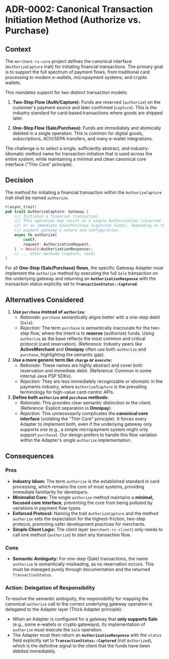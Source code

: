 # ADR-0002: Canonical Transaction Initiation Method (Authorize vs. Purchase)

## Context

The `merchant-rs-core` project defines the canonical interface (`AuthorizeCapture` trait) for initiating financial transactions. The primary goal is to support the full spectrum of payment flows, from traditional card processing to modern e-wallets, micropayment systems, and crypto wallets.

This mandates support for two distinct transaction models:

1.  **Two-Step Flow (Auth/Capture):** Funds are reserved (`authorize`) on the customer's payment source and later confirmed (`capture`). This is the industry standard for card-based transactions where goods are shipped later.
 
2. **One-Step Flow (Sale/Purchase):** Funds are immediately and atomically debited in a single operation. This is common for digital goods, subscriptions, ACH/SEPA transfers, and many e-wallet integrations.

The challenge is to select a single, sufficiently abstract, and industry-idiomatic method name for transaction initiation that is used across the entire system, while maintaining a minimal and clean canonical core interface ("Thin Core" principle).

## Decision

The method for initiating a financial transaction within the `AuthorizeCapture` trait shall be named `authorize`.

```rust
#[async_trait]
pub trait AuthorizeCapture: Gateway {
    /// Initiates a financial transaction.
    /// This operation may result in a simple Authorization (reserved funds)
    /// or an immediate Sale/Purchase (captured funds), depending on the
    /// payment gateway's nature and configuration.
    async fn authorize(
        &self,
        request: AuthorizationRequest,
    ) -> Result<AuthorizationResponse>;
    // ... other methods (capture, void)
}
```

For all **One-Step (Sale/Purchase) flows**, the specific Gateway Adapter must implement the `authorize` method by executing the full `Sale` transaction on the underlying gateway and returning an **`AuthorizationResponse`** with the transaction status explicitly set to **`TransactionStatus::Captured`**.

## **Alternatives Considered**

1.  **Use `purchase` instead of `authorize`:**
    * *Rationale:* `purchase` semantically aligns better with a one-step debit (`Sale`).
    * *Rejection:* The term `purchase` is semantically inaccurate for the two-step flow, where the intent is to **reserve** (authorize) funds. Using `authorize` as the base reflects the most common and critical protocol (card reservation). (Reference: Industry peers like **ActiveMerchant** and **Omnipay** often use both `authorize` and `purchase`, highlighting the semantic gap).
2.  **Use a more generic term like `charge` or `execute`:**
    * *Rationale:* These names are highly abstract and cover both reservation and immediate debit. (Reference: Common in some internal Java PSP SDKs).
    * *Rejection:* They are less immediately recognizable or idiomatic in the payments industry, where `Authorize`/`Capture` is the prevailing terminology for high-value card-centric APIs.
3.  **Define both `authorize` and `purchase` methods:**
    * *Rationale:* This provides clear semantic distinction to the client. (Reference: Explicit separation in **Omnipay**).
    * *Rejection:* This unnecessarily complicates the **canonical core interface** (violating the "Thin Core" principle). It forces every Adapter to implement both, even if the underlying gateway only supports one (e.g., a simple micropayment system might only support `purchase`). Our design prefers to handle this flow variation within the Adapter's single `authorize` implementation.

## **Consequences**

### **Pros**

* **Industry Idiom:** The term `authorize` is the established standard in card processing, which remains the core of most systems, providing immediate familiarity for developers.
* **Minimalist Core:** The single `authorize` method maintains a **minimal, focused core interface**, preventing the core from being polluted by variations in payment flow types.
* **Enforced Protocol:** Naming the trait `AuthorizeCapture` and the method `authorize` sets the expectation for the highest-friction, two-step protocol, promoting safer development practices for merchants.
* **Simple Client Logic:** The client layer (`merchant-rs-client`) only needs to call one method (`authorize`) to start any transaction flow.

### **Cons**

* **Semantic Ambiguity:** For one-step (Sale) transactions, the name `authorize` is semantically misleading, as no reservation occurs. This must be managed purely through documentation and the returned `TransactionStatus`.

### **Action: Delegation of Responsibility**

To resolve the semantic ambiguity, the responsibility for mapping the canonical `authorize` call to the correct underlying gateway operation is delegated to the Adapter layer (Thick Adapter principle):

* When an Adapter is configured for a gateway that **only supports Sale** (e.g., some e-wallets or crypto gateways), its implementation of `authorize` must execute the `Sale` operation.
* The Adapter must then return an **`AuthorizationResponse`** with the `status` field explicitly set to **`TransactionStatus::Captured`** (not `Authorized`), which is the definitive signal to the client that the funds have been debited immediately.